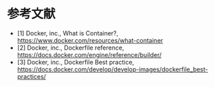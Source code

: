 # 参考文献

- [1] Docker, inc., What is Container?, https://www.docker.com/resources/what-container
- [2] Docker, inc., Dockerfile reference, https://docs.docker.com/engine/reference/builder/
- [3] Docker, inc., Dockerfile Best practice, https://docs.docker.com/develop/develop-images/dockerfile_best-practices/
